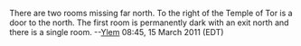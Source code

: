 There are two rooms missing far north. To the right of the Temple of Tor
is a door to the north. The first room is permanently dark with an exit
north and there is a single room. --[Ylem](User:Ylem.md "wikilink")
08:45, 15 March 2011 (EDT)
